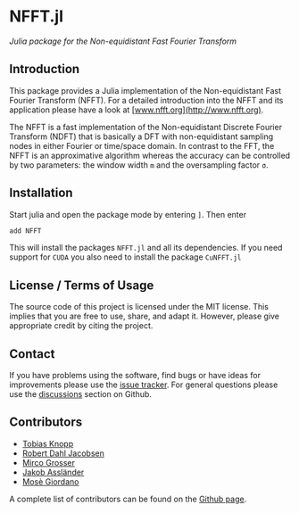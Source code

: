 # NFFT.jl

*Julia package for the Non-equidistant Fast Fourier Transform*

## Introduction

This package provides a Julia implementation of the Non-equidistant Fast Fourier Transform (NFFT).
For a detailed introduction into the NFFT and its application please have a look at [www.nfft.org](http://www.nfft.org).

The NFFT is a fast implementation of the Non-equidistant Discrete Fourier Transform (NDFT) that is
basically a DFT with non-equidistant sampling nodes in either Fourier or time/space domain.
In contrast to the FFT, the NFFT is an approximative algorithm whereas the accuracy can be controlled
by two parameters: the window width `m` and the oversampling factor `σ`.

## Installation

Start julia and open the package mode by entering `]`. Then enter
```julia
add NFFT
```
This will install the packages `NFFT.jl` and all its dependencies. 
If you need support for `CUDA` you also need to install the package `CuNFFT.jl`

## License / Terms of Usage

The source code of this project is licensed under the MIT license. This implies that
you are free to use, share, and adapt it. However, please give appropriate credit
by citing the project.

## Contact

If you have problems using the software, find bugs or have ideas for improvements please use
the [issue tracker](https://github.com/tknopp/NFFT.jl/issues). For general questions please use
the [discussions](https://github.com/tknopp/NFFT.jl/discussions) section on Github.

## Contributors

* [Tobias Knopp](https://www.tuhh.de/ibi/people/tobias-knopp-head-of-institute.html)
* [Robert Dahl Jacobsen](https://github.com/robertdj)
* [Mirco Grosser](https://github.com/migrosser)
* [Jakob Assländer](https://med.nyu.edu/faculty/jakob-asslaender)
* [Mosè Giordano](https://github.com/giordano)

A complete list of contributors can be found on the [Github page](https://github.com/tknopp/NFFT.jl/graphs/contributors).